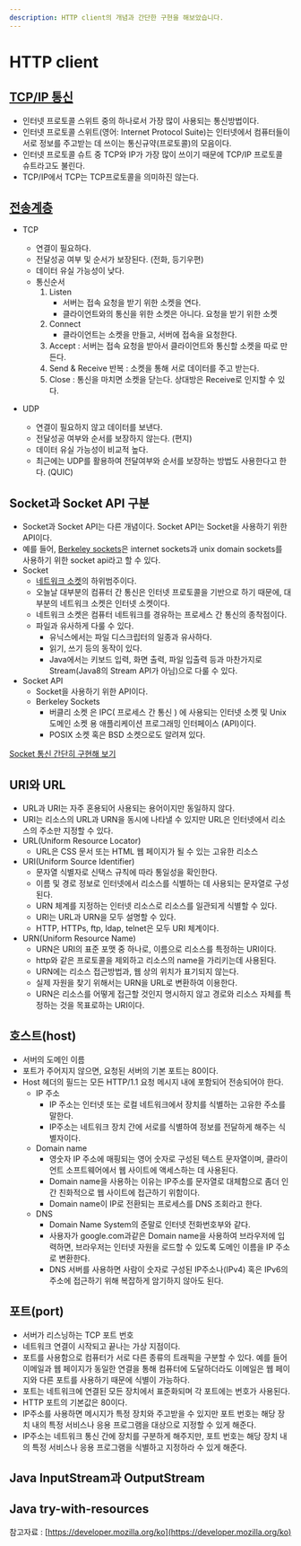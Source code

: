 ```yaml
---
description: HTTP client의 개념과 간단한 구현을 해보았습니다.
---
```


# HTTP client  
## [TCP/IP 통신](https://ko.wikipedia.org/wiki/%EC%9D%B8%ED%84%B0%EB%84%B7_%ED%94%84%EB%A1%9C%ED%86%A0%EC%BD%9C_%EC%8A%A4%EC%9C%84%ED%8A%B8)
 
- 인터넷 프로토콜 스위트 중의 하나로서 가장 많이 사용되는 통신방법이다. 
- 인터넷 프로토콜 스위트(영어: Internet Protocol Suite)는 인터넷에서 컴퓨터들이 서로 정보를 주고받는 데 쓰이는 통신규약(프로토콜)의 모음이다. 
- 인터넷 프로토콜 슈트 중 TCP와 IP가 가장 많이 쓰이기 때문에 TCP/IP 프로토콜 슈트라고도 불린다.
- TCP/IP에서 TCP는 TCP프로토콜을 의미하진 않는다. 

## [전송계층](https://ko.wikipedia.org/wiki/%EC%A0%84%EC%86%A1_%EA%B3%84%EC%B8%B5)  
- TCP
    - 연결이 필요하다.
    - 전달성공 여부 및 순서가 보장된다. (전화, 등기우편)
    - 데이터 유실 가능성이 낮다.
    - 통신순서
        1. Listen 
            - 서버는 접속 요청을 받기 위한 소켓을 연다. 
            - 클라이언트와의 통신을 위한 소켓은 아니다. 요청을 받기 위한 소켓 
        2. Connect 
            - 클라이언트는 소켓을 만들고, 서버에 접속을 요청한다.
        3. Accept : 서버는 접속 요청을 받아서 클라이언트와 통신할 소켓을 따로 만든다. 
        4. Send & Receive 반복 : 소켓을 통해 서로 데이터를 주고 받는다. 
        5. Close : 통신을 마치면 소켓을 닫는다. 상대방은 Receive로 인지할 수 있다. 
        
- UDP
    - 연결이 필요하지 않고 데이터를 보낸다. 
    - 전달성공 여부와 순서를 보장하지 않는다. (편지)   
    - 데이터 유실 가능성이 비교적 높다.
    - 최근에는 UDP를 활용하여 전달여부와 순서를 보장하는 방법도 사용한다고 한다. (QUIC)

## Socket과 Socket API 구분
- Socket과 Socket API는 다른 개념이다. Socket API는 Socket을 사용하기 위한 API이다.
- 예를 들어, [Berkeley sockets](https://en.wikipedia.org/wiki/Berkeley_sockets)은 internet sockets과 unix domain sockets를 사용하기 위한 socket api라고 할 수 있다.  
- Socket
    - [네트워크 소켓](https://ko.wikipedia.org/wiki/%EB%84%A4%ED%8A%B8%EC%9B%8C%ED%81%AC_%EC%86%8C%EC%BC%93)의 하위범주이다. 
    - 오늘날 대부분의 컴퓨터 간 통신은 인터넷 프로토콜을 기반으로 하기 때문에, 대부분의 네트워크 소켓은 인터넷 소켓이다. 
    - 네트워크 소켓은 컴퓨터 네트워크를 경유하는 프로세스 간 통신의 종착점이다. 
    - 파일과 유사하게 다룰 수 있다. 
        - 유닉스에서는 파일 디스크립터의 일종과 유사하다.
        - 읽기, 쓰기 등의 동작이 있다. 
        - Java에서는 키보드 입력, 화면 출력, 파일 입출력 등과 마찬가지로 Stream(Java8의 Stream API가 아님)으로 다룰 수 있다.  
- Socket API
    - Socket을 사용하기 위한 API이다.
    - Berkeley Sockets
        - 버클리 소켓 은 IPC( 프로세스 간 통신 ) 에 사용되는 인터넷 소켓 및 Unix 도메인 소켓 용 애플리케이션 프로그래밍 인터페이스 (API)이다.
        - POSIX 소켓 혹은 BSD 소켓으로도 알려져 있다. 

[Socket 통신 간단히 구현해 보기](<./client_sample.md>) 

## URI와 URL
- URL과 URI는 자주 혼용되어 사용되는 용어이지만 동일하지 않다. 
- URI는 리소스의 URL과 URN을 동시에 나타낼 수 있지만 URL은 인터넷에서 리소스의 주소만 지정할 수 있다. 
- URL(Uniform Resource Locator)
    - URL은 CSS 문서 또는 HTML 웹 페이지가 될 수 있는 고유한 리소스 
- URI(Uniform Source Identifier)
    - 문자열 식별자로 신택스 규칙에 따라 통일성을 확인한다. 
    - 이름 및 경로 정보로 인터넷에서 리소스를 식별하는 데 사용되는 문자열로 구성된다. 
    - URN 체계를 지정하는 인터넷 리소스로 리소스를 일관되게 식별할 수 있다. 
    - URI는 URL과 URN을 모두 설명할 수 있다.
    - HTTP, HTTPs, ftp, Idap, telnet은 모두 URI 체계이다.
- URN(Uniform Resource Name)
    - URN은 URI의 표준 포맷 중 하나로, 이름으로 리소스를 특정하는 URI이다.
    - http와 같은 프로토콜을 제외하고 리소스의 name을 가리키는데 사용된다.
    - URN에는 리소스 접근방법과, 웹 상의 위치가 표기되지 않는다.
    - 실제 자원을 찾기 위해서는 URN을 URL로 변환하여 이용한다.
    - URN은 리소스를 어떻게 접근할 것인지 명시하지 않고 경로와 리소스 자체를 특정하는 것을 목표로하는 URI이다. 


## 호스트(host)
- 서버의 도메인 이름
- 포트가 주어지지 않으면, 요청된 서버의 기본 포트는 80이다.
- Host 헤더의 필드는 모든 HTTP/1.1 요청 메시지 내에 포함되어 전송되어야 한다.
    - IP 주소
        - IP 주소는 인터넷 또는 로컬 네트워크에서 장치를 식별하는 고유한 주소를 말한다. 
        - IP주소는 네트워크 장치 간에 서로를 식별하여 정보를 전달하게 해주는 식별자이다. 
    - Domain name
        - 영숫자 IP 주소에 매핑되는 영어 숫자로 구성된 텍스트 문자열이며, 클라이언트 소프트웨어에서 웹 사이트에 액세스하는 데 사용된다.
        - Domain name을 사용하는 이유는 IP주소를 문자열로 대체함으로 좀더 인간 친화적으로 웹 사이트에 접근하기 위함이다.
        - Domain name이 IP로 전환되는 프로세스를 DNS 조회라고 한다.
    - DNS
        - Domain Name System의 준말로 인터넷 전화번호부와 같다. 
        - 사용자가 google.com과같은 Domain name을 사용하여 브라우저에 입력하면, 브라우저는 인터넷 자원을 로드할 수 있도록 도메인 이름을 IP 주소로 변환한다.
        - DNS 서버를 사용하면 사람이 숫자로 구성된 IP주소나(IPv4) 혹은 IPv6의 주소에 접근하기 위해 복잡하게 암기하지 않아도 된다.  

## 포트(port)
- 서버가 리스닝하는 TCP 포트 번호
- 네트워크 연결이 시작되고 끝나는 가상 지점이다.
- 포트를 사용함으로 컴퓨터가 서로 다른 종류의 트래픽을 구분할 수 있다. 예를 들어 이메일과 웹 페이지가 동일한 연결을 통해 컴퓨터에 도달하더라도 이메일은 웹 페이지와 다른 포트를 사용하기 때문에 식별이 가능하다.
- 포트는 네트워크에 연결된 모든 장치에서 표준화되며 각 포트에는 번호가 사용된다. 
- HTTP 포트의 기본값은 80이다.
- IP주소를 사용하면 메시지가 특정 장치와 주고받을 수 있지만 포트 번호는 해당 장치 내의 특정 서비스나 응용 프로그램을 대상으로 지정할 수 있게 해준다. 
- IP주소는 네트워크 통신 간에 장치를 구분하게 해주지만, 포트 번호는 해당 장치 내의 특정 서비스나 응용 프로그램을 식별하고 지정하라 수 있게 해준다. 
 
## Java InputStream과 OutputStream
## Java try-with-resources

참고자료 : [https://developer.mozilla.org/ko](https://developer.mozilla.org/ko)
